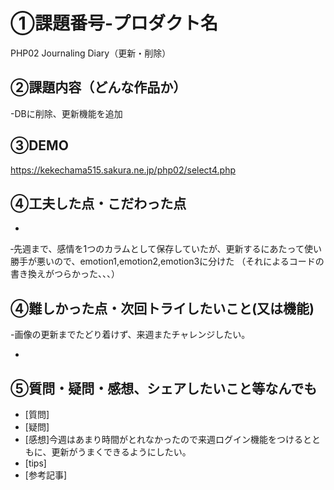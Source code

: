 # ①課題番号-プロダクト名

PHP02 Journaling Diary（更新・削除）

## ②課題内容（どんな作品か）

-DBに削除、更新機能を追加

## ③DEMO
https://kekechama515.sakura.ne.jp/php02/select4.php

## ④工夫した点・こだわった点
-
‐先週まで、感情を1つのカラムとして保存していたが、更新するにあたって使い勝手が悪いので、emotion1,emotion2,emotion3に分けた
（それによるコードの書き換えがつらかった、、、）


## ④難しかった点・次回トライしたいこと(又は機能)

-画像の更新までたどり着けず、来週またチャレンジしたい。

-

## ⑤質問・疑問・感想、シェアしたいこと等なんでも
- [質問]
- [疑問]
- [感想]今週はあまり時間がとれなかったので来週ログイン機能をつけるとともに、更新がうまくできるようにしたい。
- [tips]
- [参考記事]
